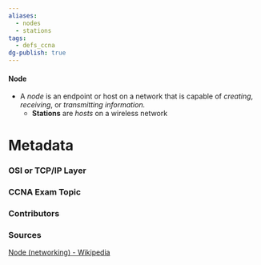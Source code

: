 ```yaml
---
aliases:
  - nodes
  - stations
tags:
  - defs_ccna
dg-publish: true
---
```

#### Node
- A *node* is an endpoint or host on a network that is capable of *creating*, *receiving*, or *transmitting information.*
	- **Stations** are *hosts* on a wireless network







# Metadata
### OSI or TCP/IP Layer

### CCNA Exam Topic

### Contributors

### Sources
[Node (networking) - Wikipedia](https://en.wikipedia.org/wiki/Node_(networking))